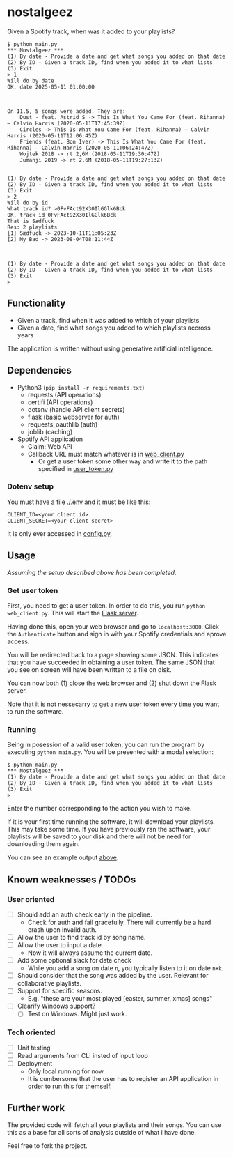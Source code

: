 # nostalgeez

Given a Spotify track, when was it added to your playlists?

```
$ python main.py
*** Nostalgeez ***
(1) By date - Provide a date and get what songs you added on that date
(2) By ID - Given a track ID, find when you added it to what lists
(3) Exit
> 1
Will do by date
OK, date 2025-05-11 01:00:00



On 11.5, 5 songs were added. They are:
	Dust - feat. Astrid S -> This Is What You Came For (feat. Rihanna) – Calvin Harris (2020-05-11T17:45:39Z)
	Circles -> This Is What You Came For (feat. Rihanna) – Calvin Harris (2020-05-11T12:06:45Z)
	Friends (feat. Bon Iver) -> This Is What You Came For (feat. Rihanna) – Calvin Harris (2020-05-11T06:24:47Z)
	Wojtek 2018 -> rt 2,6M (2018-05-11T19:30:47Z)
	Jumanji 2019 -> rt 2,6M (2018-05-11T19:27:13Z)


(1) By date - Provide a date and get what songs you added on that date
(2) By ID - Given a track ID, find when you added it to what lists
(3) Exit
> 2
Will do by id
What track id? >0FvFAct92X30IlGGlk6Bck
OK, track id 0FvFAct92X30IlGGlk6Bck
That is Sædfuck
Res: 2 playlists
[1] Sædfuck -> 2023-10-11T11:05:23Z
[2] My Bad -> 2023-08-04T08:11:44Z



(1) By date - Provide a date and get what songs you added on that date
(2) By ID - Given a track ID, find when you added it to what lists
(3) Exit
>
```

## Functionality

- Given a track, find when it was added to which of your playlists
- Given a date, find what songs you added to which playlists accross years

The application is written without using generative artificial intelligence.

## Dependencies

- Python3 (`pip install -r requirements.txt`)
  - requests (API operations)
  - certifi (API operations)
  - dotenv (handle API client secrets)
  - flask (basic webserver for auth)
  - requests_oauthlib (auth)
  - joblib (caching)
- Spotify API application
  - Claim: Web API
  - Callback URL must match whatever is in [web_client.py](./web_client.py)
    - Or get a user token some other way and write it to the path specified in [user_token.py](./user_token.py)

### Dotenv setup

You must have a file [./.env](./.env) and it must be like this:

```
CLIENT_ID=<your client id>
CLIENT_SECRET=<your client secret>
```

It is only ever accessed in [config.py](./config.py).

## Usage

_Assuming the setup described above has been completed_.

### Get user token

First, you need to get a user token. In order to do this, you run `python
web_client.py`. This will start the [Flask server](./web_client.py).

Having done this, open your web browser and go to `localhost:3000`. Click the
`Authenticate` button and sign in with your Spotify credentials and aprove
access.

You will be redirected back to a page showing some JSON. This indicates that you
have succeeded in obtaining a user token. The same JSON that you see on screen
will have been written to a file on disk.

You can now both (1) close the web browser and (2) shut down the Flask server.

Note that it is not nessecarry to get a new user token every time you want to
run the software.

### Running

Being in posession of a valid user token, you can run the program by executing
`python main.py`. You will be presented with a modal selection:

```
$ python main.py
*** Nostalgeez ***
(1) By date - Provide a date and get what songs you added on that date
(2) By ID - Given a track ID, find when you added it to what lists
(3) Exit
>
```

Enter the number corresponding to the action you wish to make.

If it is your first time running the software, it will download your playlists.
This may take some time. If you have previously ran the software, your playlists
will be saved to your disk and there will not be need for downloading them
again.

You can see an example output [above](#nostalgeez).

## Known weaknesses / TODOs

### User oriented

- [ ] Should add an auth check early in the pipeline.
  - Check for auth and fail gracefully. There will currently be a hard crash
    upon invalid auth.
- [ ] Allow the user to find track id by song name.
- [ ] Allow the user to input a date.
  - Now it will always assume the current date.
- [ ] Add some optional slack for date check
  - While you add a song on date `n`, you typically listen to it on date `n+k`.
- [ ] Should consider that the song was added by the user. Relevant for
      collaborative playlists.
- [ ] Support for specific seasons.
  - E.g. "these are your most played [easter, summer, xmas] songs"
- [ ] Clearify Windows support?
  - [ ] Test on Windows. Might just work.

### Tech oriented

- [ ] Unit testing
- [ ] Read arguments from CLI insted of input loop
- [ ] Deployment
  - Only local running for now.
  - It is cumbersome that the user has to register an API application in order
    to run this for themself.

## Further work

The provided code will fetch all your playlists and their songs. You can use this as a base for all sorts of analysis outside of what i have done.

Feel free to fork the project.
